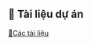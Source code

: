 ## 📖 Tài liệu dự án
[📂Các tài liệu](https://drive.google.com/drive/folders/1BjqnTaOFC3liGfNarZ0mbMLNreJR_Dik?usp=sharing) <br>
